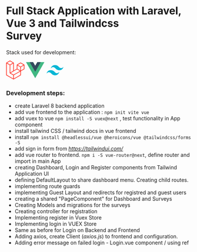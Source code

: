 # Full Stack Application with Laravel, Vue 3 and Tailwindcss <br/> Survey

Stack used for development:
<!-- Logo Laravel -->
<div style="display:inline-block;">
<svg xmlns="http://www.w3.org/2000/svg" width="50" height="52" viewBox="0 0 50 52"><title>Logomark</title><path d="M49.626 11.564a.809.809 0 0 1 .028.209v10.972a.8.8 0 0 1-.402.694l-9.209 5.302V39.25c0 .286-.152.55-.4.694L20.42 51.01c-.044.025-.092.041-.14.058-.018.006-.035.017-.054.022a.805.805 0 0 1-.41 0c-.022-.006-.042-.018-.063-.026-.044-.016-.09-.03-.132-.054L.402 39.944A.801.801 0 0 1 0 39.25V6.334c0-.072.01-.142.028-.21.006-.023.02-.044.028-.067.015-.042.029-.085.051-.124.015-.026.037-.047.055-.071.023-.032.044-.065.071-.093.023-.023.053-.04.079-.06.029-.024.055-.05.088-.069h.001l9.61-5.533a.802.802 0 0 1 .8 0l9.61 5.533h.002c.032.02.059.045.088.068.026.02.055.038.078.06.028.029.048.062.072.094.017.024.04.045.054.071.023.04.036.082.052.124.008.023.022.044.028.068a.809.809 0 0 1 .028.209v20.559l8.008-4.611v-10.51c0-.07.01-.141.028-.208.007-.024.02-.045.028-.068.016-.042.03-.085.052-.124.015-.026.037-.047.054-.071.024-.032.044-.065.072-.093.023-.023.052-.04.078-.06.03-.024.056-.05.088-.069h.001l9.611-5.533a.801.801 0 0 1 .8 0l9.61 5.533c.034.02.06.045.09.068.025.02.054.038.077.06.028.029.048.062.072.094.018.024.04.045.054.071.023.039.036.082.052.124.009.023.022.044.028.068zm-1.574 10.718v-9.124l-3.363 1.936-4.646 2.675v9.124l8.01-4.611zm-9.61 16.505v-9.13l-4.57 2.61-13.05 7.448v9.216l17.62-10.144zM1.602 7.719v31.068L19.22 48.93v-9.214l-9.204-5.209-.003-.002-.004-.002c-.031-.018-.057-.044-.086-.066-.025-.02-.054-.036-.076-.058l-.002-.003c-.026-.025-.044-.056-.066-.084-.02-.027-.044-.05-.06-.078l-.001-.003c-.018-.03-.029-.066-.042-.1-.013-.03-.03-.058-.038-.09v-.001c-.01-.038-.012-.078-.016-.117-.004-.03-.012-.06-.012-.09v-.002-21.481L4.965 9.654 1.602 7.72zm8.81-5.994L2.405 6.334l8.005 4.609 8.006-4.61-8.006-4.608zm4.164 28.764l4.645-2.674V7.719l-3.363 1.936-4.646 2.675v20.096l3.364-1.937zM39.243 7.164l-8.006 4.609 8.006 4.609 8.005-4.61-8.005-4.608zm-.801 10.605l-4.646-2.675-3.363-1.936v9.124l4.645 2.674 3.364 1.937v-9.124zM20.02 38.33l11.743-6.704 5.87-3.35-8-4.606-9.211 5.303-8.395 4.833 7.993 4.524z" fill="#FF2D20" fill-rule="evenodd"/></svg>
<!-- Logo VueJS -->
<svg xmlns="http://www.w3.org/2000/svg" version="1.1" width="50" height="52" viewBox="0 0 261.76 226.69"><g transform="matrix(1.3333 0 0 -1.3333 -76.311 313.34)"><g transform="translate(178.06 235.01)"><path d="m0 0-22.669-39.264-22.669 39.264h-75.491l98.16-170.02 98.16 170.02z" fill="#41b883"/></g><g transform="translate(178.06 235.01)"><path d="m0 0-22.669-39.264-22.669 39.264h-36.227l58.896-102.01 58.896 102.01z" fill="#34495e"/></g></g></svg>
<!-- Logo Tailwind -->
<svg xmlns="http://www.w3.org/2000/svg" width="50" height="52" viewBox="0 0 1000 1000" fill="none">
<path d="M489.5 226.499C328 231.632 280 346.999 269 409.499C283.333 386.332 328.5 335.5 395 335.5C472.5 335.5 531.5 422 567.5 449C611.237 481.803 699.123 525.115 814.5 490C906.5 462 949.167 364.332 958.5 317.999C914 378.499 846.5 414.838 763 371.999C705.5 342.499 662.5 221 489.5 226.499Z" fill="#07B6D5"/>
<path d="M261 500.999C99.5 506.132 51.5 621.499 40.5 683.999C54.8333 660.832 100 610 166.5 610C244 610 303 696.5 339 723.5C382.737 756.303 470.623 799.615 586 764.5C678 736.5 720.667 638.832 730 592.499C685.5 652.999 618 689.338 534.5 646.499C477 616.999 434 495.5 261 500.999Z" fill="#07B6D5"/>
</svg>
</div>

<br/>

### Development steps:

- create Laravel 8 backend application
- add vue frontend to the application : ```npm init vite vue```
- add vuex to vue ```npm install -S vuex@next``` , test functionality in App component
- install tailwind CSS / tailwind docs in vue frontend
- install ```npm install @headlessui/vue @heroicons/vue @tailwindcss/forms -S```
- add sign in form from _https://tailwindui.com/_
- add vue router to frontend. ```npm i -S vue-router@next```, define router and import in main App
- creating Dashboard, Login and Register components from Tailwind Application UI
- defining DefaultLayout to share dashboard menu. Creating child routes.
- implementing route guards
- implementing Guest Layout and redirects for registred and guest users
- creating a shared "PageComponent" for Dashboard and Surveys
- Creating Models and migrations for the surveys
- Creating controller for registration
- Implementing register in Vuex Store
- Implementing login in VUEX Store
- Same as before for Login on Backend and Frontend
- Adding axios, create Client (_axios.js_) to frontend and configuration.
- Adding error message on failed login - Login.vue component / using ref


